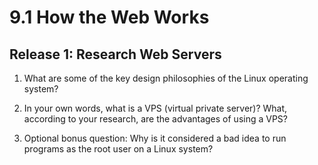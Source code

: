 # 9.1 How the Web Works

## Release 1: Research Web Servers

1. What are some of the key design philosophies of the Linux operating system?

2. In your own words, what is a VPS (virtual private server)? What, according to your research, are the advantages of using a VPS?

3. Optional bonus question: Why is it considered a bad idea to run programs as the root user on a Linux system?